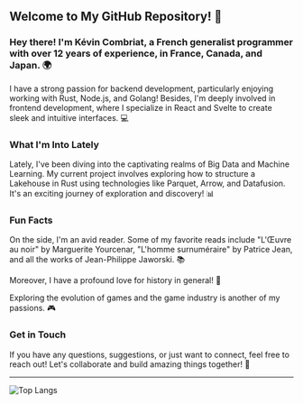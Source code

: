 ## Welcome to My GitHub Repository! 🚀

### Hey there! I'm Kévin Combriat, a French generalist programmer with over 12 years of experience, in France, Canada, and Japan. 🌍

I have a strong passion for backend development, particularly enjoying working with Rust, Node.js, and Golang! Besides, I'm deeply involved in frontend development, where I specialize in React and Svelte to create sleek and intuitive interfaces. 💻

### What I'm Into Lately

Lately, I've been diving into the captivating realms of Big Data and Machine Learning. My current project involves exploring how to structure a Lakehouse in Rust using technologies like Parquet, Arrow, and Datafusion. It's an exciting journey of exploration and discovery! 📊

### Fun Facts

On the side, I'm an avid reader. Some of my favorite reads include "L'Œuvre au noir" by Marguerite Yourcenar, "L'homme surnuméraire" by Patrice Jean, and all the works of Jean-Philippe Jaworski. 📚

Moreover, I have a profound love for history in general! 📜

Exploring the evolution of games and the game industry is another of my passions. 🎮

### Get in Touch

If you have any questions, suggestions, or just want to connect, feel free to reach out! Let's collaborate and build amazing things together! 📩

---

![Top Langs](https://github-readme-stats.vercel.app/api/top-langs/?username=gaku-sei&hide=html,javascript,purescript,dhall,rescript,ruby,coffeescript,svelte&langs_count=6&layout=donut-vertical&theme=tokyonight)
